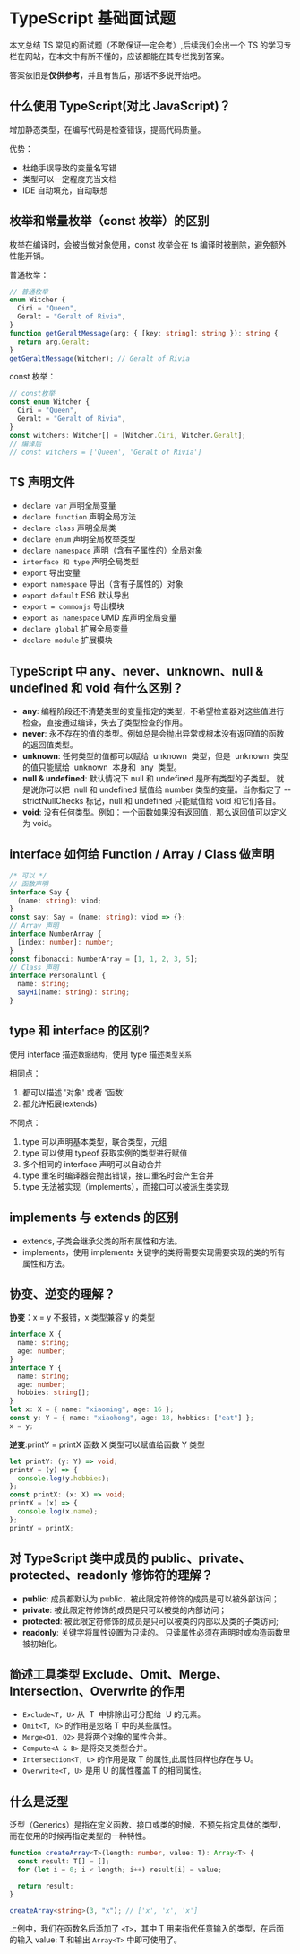 # TypeScript 基础面试题

本文总结 TS 常见的面试题（不敢保证一定会考）,后续我们会出一个 TS 的学习专栏在网站，在本文中有所不懂的，应该都能在其专栏找到答案。

答案依旧是**仅供参考**，并且有售后，那话不多说开始吧。

## 什么使用 TypeScript(对比 JavaScript)？

增加静态类型，在编写代码是检查错误，提高代码质量。

优势：

- 杜绝手误导致的变量名写错
- 类型可以一定程度充当文档
- IDE 自动填充，自动联想

## 枚举和常量枚举（const 枚举）的区别

枚举在编译时，会被当做对象使用，const 枚举会在 ts 编译时被删除，避免额外性能开销。

普通枚举：

```typescript
// 普通枚举
enum Witcher {
  Ciri = "Queen",
  Geralt = "Geralt of Rivia",
}
function getGeraltMessage(arg: { [key: string]: string }): string {
  return arg.Geralt;
}
getGeraltMessage(Witcher); // Geralt of Rivia
```

const 枚举：

```typescript
// const枚举
const enum Witcher {
  Ciri = "Queen",
  Geralt = "Geralt of Rivia",
}
const witchers: Witcher[] = [Witcher.Ciri, Witcher.Geralt];
// 编译后
// const witchers = ['Queen', 'Geralt of Rivia']
```

## TS 声明文件

- `declare var` 声明全局变量
- `declare function` 声明全局方法
- `declare class` 声明全局类
- `declare enum` 声明全局枚举类型
- `declare namespace` 声明（含有子属性的）全局对象
- `interface 和 type` 声明全局类型
- `export` 导出变量
- `export namespace` 导出（含有子属性的）对象
- `export default` ES6 默认导出
- `export = commonjs` 导出模块
- `export as namespace` UMD 库声明全局变量
- `declare global` 扩展全局变量
- `declare module` 扩展模块

## TypeScript 中 any、never、unknown、null & undefined 和 void 有什么区别？

- **any**: 编程阶段还不清楚类型的变量指定的类型，不希望检查器对这些值进行检查，直接通过编译，失去了类型检查的作用。
- **never**: 永不存在的值的类型。例如总是会抛出异常或根本没有返回值的函数的返回值类型。
- **unknown**: 任何类型的值都可以赋给  unknown  类型，但是  unknown  类型的值只能赋给  unknown  本身和  any  类型。
- **null & undefined**: 默认情况下 null 和 undefined 是所有类型的子类型。 就是说你可以把  null 和 undefined 赋值给 number 类型的变量。当你指定了 --strictNullChecks 标记，null 和 undefined 只能赋值给 void 和它们各自。
- **void**: 没有任何类型。例如：一个函数如果没有返回值，那么返回值可以定义为 void。

## interface 如何给 Function / Array / Class 做声明

```typescript
/* 可以 */
// 函数声明
interface Say {
  (name: string): viod;
}
const say: Say = (name: string): viod => {};
// Array 声明
interface NumberArray {
  [index: number]: number;
}
const fibonacci: NumberArray = [1, 1, 2, 3, 5];
// Class 声明
interface PersonalIntl {
  name: string;
  sayHi(name: string): string;
}
```

## type 和 interface 的区别?

使用 interface 描述`数据结构`，使用 type 描述`类型关系`

相同点：

1. 都可以描述 '对象' 或者 '函数'
2. 都允许拓展(extends)

不同点：

1. type 可以声明基本类型，联合类型，元组
2. type 可以使用 typeof 获取实例的类型进行赋值
3. 多个相同的 interface 声明可以自动合并
4. type 重名时编译器会抛出错误，接口重名时会产生合并
5. type 无法被实现（implements），而接口可以被派生类实现

## implements 与 extends 的区别

- extends, 子类会继承父类的所有属性和方法。
- implements，使用 implements 关键字的类将需要实现需要实现的类的所有属性和方法。

## 协变、逆变的理解？

**协变**：x = y 不报错，x 类型兼容 y 的类型

```typescript
interface X {
  name: string;
  age: number;
}
interface Y {
  name: string;
  age: number;
  hobbies: string[];
}
let x: X = { name: "xiaoming", age: 16 };
const y: Y = { name: "xiaohong", age: 18, hobbies: ["eat"] };
x = y;
```

**逆变**:printY = printX 函数 X 类型可以赋值给函数 Y 类型

```typescript
let printY: (y: Y) => void;
printY = (y) => {
  console.log(y.hobbies);
};
const printX: (x: X) => void;
printX = (x) => {
  console.log(x.name);
};
printY = printX;
```

## 对 TypeScript 类中成员的 public、private、protected、readonly 修饰符的理解？

- **public**: 成员都默认为 public，被此限定符修饰的成员是可以被外部访问；
- **private**: 被此限定符修饰的成员是只可以被类的内部访问；
- **protected**: 被此限定符修饰的成员是只可以被类的内部以及类的子类访问;
- **readonly**: 关键字将属性设置为只读的。 只读属性必须在声明时或构造函数里被初始化。

## 简述工具类型 Exclude、Omit、Merge、Intersection、Overwrite 的作用

- `Exclude<T, U>` 从  T  中排除出可分配给  U 的元素。
- `Omit<T, K>` 的作用是忽略 T 中的某些属性。
- `Merge<O1, O2>` 是将两个对象的属性合并。
- `Compute<A & B>` 是将交叉类型合并。
- `Intersection<T, U>` 的作用是取 T 的属性,此属性同样也存在与 U。
- `Overwrite<T, U>` 是用 U 的属性覆盖 T 的相同属性。

## 什么是泛型

泛型（Generics）是指在定义函数、接口或类的时候，不预先指定具体的类型，而在使用的时候再指定类型的一种特性。

```typescript
function createArray<T>(length: number, value: T): Array<T> {
  const result: T[] = [];
  for (let i = 0; i < length; i++) result[i] = value;

  return result;
}

createArray<string>(3, "x"); // ['x', 'x', 'x']
```

上例中，我们在函数名后添加了 `<T>`，其中 T 用来指代任意输入的类型，在后面的输入 value: T 和输出 `Array<T>` 中即可使用了。
